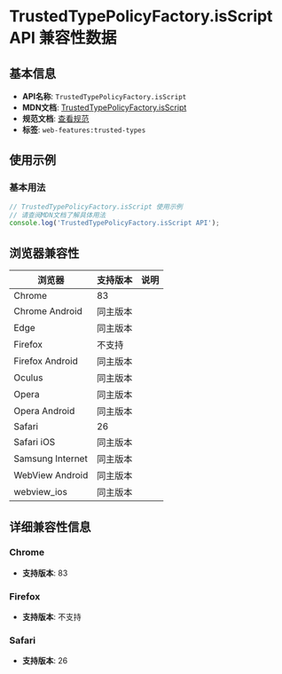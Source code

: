 # TrustedTypePolicyFactory.isScript API 兼容性数据

## 基本信息

- **API名称**: `TrustedTypePolicyFactory.isScript`
- **MDN文档**: [TrustedTypePolicyFactory.isScript](https://developer.mozilla.org/docs/Web/API/TrustedTypePolicyFactory/isScript)
- **规范文档**: [查看规范](https://w3c.github.io/trusted-types/dist/spec/#dom-trustedtypepolicyfactory-isscript)
- **标签**: `web-features:trusted-types`

## 使用示例

### 基本用法

```javascript
// TrustedTypePolicyFactory.isScript 使用示例
// 请查阅MDN文档了解具体用法
console.log('TrustedTypePolicyFactory.isScript API');
```

## 浏览器兼容性

| 浏览器 | 支持版本 | 说明 |
|--------|----------|------|
| Chrome | 83 |  |
| Chrome Android | 同主版本 |  |
| Edge | 同主版本 |  |
| Firefox | 不支持 |  |
| Firefox Android | 同主版本 |  |
| Oculus | 同主版本 |  |
| Opera | 同主版本 |  |
| Opera Android | 同主版本 |  |
| Safari | 26 |  |
| Safari iOS | 同主版本 |  |
| Samsung Internet | 同主版本 |  |
| WebView Android | 同主版本 |  |
| webview_ios | 同主版本 |  |

## 详细兼容性信息

### Chrome

- **支持版本**: 83

### Firefox

- **支持版本**: 不支持

### Safari

- **支持版本**: 26

